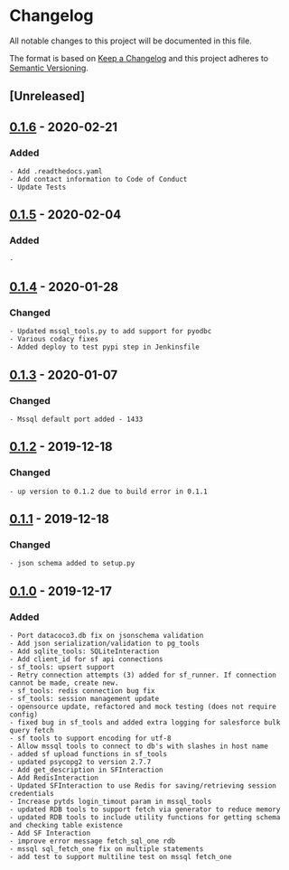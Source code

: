 # Changelog
All notable changes to this project will be documented in this file.

The format is based on [Keep a Changelog](http://keepachangelog.com/en/1.0.0/)
and this project adheres to [Semantic Versioning](http://semver.org/spec/v2.0.0.html).

## [Unreleased]

## [0.1.6] - 2020-02-21
### Added
    - Add .readthedocs.yaml
    - Add contact information to Code of Conduct
    - Update Tests

## [0.1.5] - 2020-02-04
### Added
    -

## [0.1.4] - 2020-01-28
### Changed
    - Updated mssql_tools.py to add support for pyodbc
    - Various codacy fixes
    - Added deploy to test pypi step in Jenkinsfile

## [0.1.3] - 2020-01-07
### Changed
    - Mssql default port added - 1433

## [0.1.2] - 2019-12-18
### Changed
    - up version to 0.1.2 due to build error in 0.1.1

## [0.1.1] - 2019-12-18
### Changed
    - json schema added to setup.py

## [0.1.0] - 2019-12-17
### Added
    - Port datacoco3.db fix on jsonschema validation
    - Add json serialization/validation to pg_tools
    - Add sqlite_tools: SQLiteInteraction
    - Add client_id for sf api connections
    - sf_tools: upsert support
    - Retry connection attempts (3) added for sf_runner. If connection cannot be made, create new.
    - sf_tools: redis connection bug fix
    - sf_tools: session management update
    - opensource update, refactored and mock testing (does not require config)
    - fixed bug in sf_tools and added extra logging for salesforce bulk query fetch
    - sf tools to support encoding for utf-8
    - Allow mssql tools to connect to db's with slashes in host name
    - added sf upload functions in sf_tools
    - updated psycopg2 to version 2.7.7
    - Add get_description in SFInteraction
    - Add RedisInteraction
    - Updated SFInteraction to use Redis for saving/retrieving session credentials
    - Increase pytds login_timout param in mssql_tools
    - updated RDB tools to support fetch via generator to reduce memory
    - updated RDB tools to include utility functions for getting schema and checking table existence
    - Add SF Interaction
    - improve error message fetch_sql_one rdb
    - mssql sql_fetch_one fix on multiple statements
    - add test to support multiline test on mssql fetch_one

[0.1.6]: https://github.com/equinoxfitness/datacoco-db/compare/v0.1.5...v0.1.6
[0.1.5]: https://github.com/equinoxfitness/datacoco-db/compare/v0.1.4...v0.1.5
[0.1.4]: https://github.com/equinoxfitness/datacoco-db/compare/v0.1.3...v0.1.4
[0.1.3]: https://github.com/equinoxfitness/datacoco-db/compare/v0.1.2...v0.1.3
[0.1.2]: https://github.com/equinoxfitness/datacoco-db/compare/v0.1.1...v0.1.2
[0.1.1]: https://github.com/equinoxfitness/datacoco-db/compare/v0.1.0...v0.1.1
[0.1.0]: https://github.com/equinoxfitness/datacoco-db/releases/tag/v0.1.0


